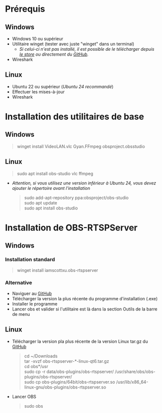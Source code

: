 # Prérequis
## Windows
- Windows 10 ou supérieur
- Utilitaire winget (tester avec juste "winget" dans un terminal)
    - *Si celui-ci n'est pas installé, il est possible de le télécharger depuis [le store](https://apps.microsoft.com/detail/9nblggh4nns1?rtc=1&hl=en-us&gl=US) ou directement du [GitHub](https://github.com/microsoft/winget-cli/releases/latest).*
- Wireshark

## Linux
- Ubuntu 22 ou supérieur (*Ubuntu 24 recommandé*)
- Effectuer les mises-à-jour
- Wireshark

# Installation des utilitaires de base
## Windows
>winget install VideoLAN.vlc Gyan.FFmpeg obsproject.obsstudio

## Linux
>sudo apt install obs-studio vlc ffmpeg
- *Attention, si vous utilisez une version inférieur à Ubuntu 24, vous devez ajouter le répertoire avant l'installation*
    >sudo add-apt-repository ppa:obsproject/obs-studio\
    >sudo apt update\
    >sudo apt install obs-studio

# Installation de OBS-RTSPServer
## Windows
### Installation standard
> winget install iamscottxu.obs-rtspserver

### Alternative
- Naviguer au [GitHub](https://github.com/iamscottxu/obs-rtspserver/releases/latest)
- Télécharger la version la plus récente du programme d'installation (.exe)
- Installer le programme
- Lancer obs et valider si l'utilitaire est là dans la section Outils de la barre de menu

## Linux
- Télécharger la version pla plus récente de la version Linux tar.gz du [GitHub](https://github.com/iamscottxu/obs-rtspserver/releases/latest)

    >cd ~/Downloads\
    >tar -xvzf obs-rtspserver-\*-linux-qt6.tar.gz\
    >cd obs*/usr\
    >sudo cp -r data/obs-plugins/obs-rtspserver/ /usr/share/obs/obs-plugins/obs-rtspserver/\
    >sudo cp obs-plugins/64bit/obs-rtspserver.so /usr/lib/x86_64-linux-gnu/obs-plugins/obs-rtspserver.so
- Lancer OBS
    >sudo obs






